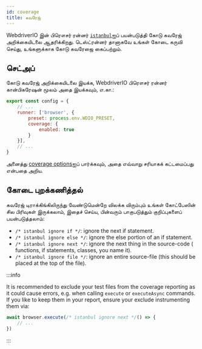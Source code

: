 ```yaml
---
id: coverage
title: கவரேஜ்
---
```


WebdriverIO இன் பிரௌசர் ரன்னர் [` istanbul `](https://istanbul.js.org/)ஐப் பயன்படுத்தி கோடு கவரேஜ் அறிக்கையிடலை ஆதரிக்கிறது. டெஸ்ட்ரன்னர் தானாகவே உங்கள் கோடை கருவி செய்து, உங்களுக்காக கோடு கவரேஜை கைப்பற்றும்.

## செட்அப்

கோடு கவரேஜ் அறிக்கையிடலை இயக்க, WebdriverIO பிரௌசர் ரன்னர் கான்பிகரேஷன் மூலம் அதை இயக்கவும், எ.கா.:

```js title=wdio.conf.js
export const config = {
    // ...
    runner: ['browser', {
        preset: process.env.WDIO_PRESET,
        coverage: {
            enabled: true
        }
    }],
    // ...
}
```

அனைத்து [coverage options](/docs/runner#coverage-options)ஐப் பார்க்கவும், அதை எவ்வாறு சரியாகக் கட்டமைப்பது என்பதை அறிய.

## கோடை புறக்கணித்தல்

கவரேஜ் டிராக்கிங்கிலிருந்து வேண்டுமென்றே விலக்க விரும்பும் உங்கள் கோட்பேஸின் சில பிரிவுகள் இருக்கலாம், இதைச் செய்ய, பின்வரும் பாகுபடுத்தும் குறிப்புகளைப் பயன்படுத்தலாம்:

- `/* istanbul ignore if */`: ignore the next if statement.
- `/* istanbul ignore else */`: ignore the else portion of an if statement.
- `/* istanbul ignore next */`: ignore the next thing in the source-code ( functions, if statements, classes, you name it).
- `/* istanbul ignore file */`: ignore an entire source-file (this should be placed at the top of the file).

:::info

It is recommended to exclude your test files from the coverage reporting as it could cause errors, e.g. when calling `execute` or `executeAsync` commands. If you like to keep them in your report, ensure your exclude instrumenting them via:

```ts
await browser.execute(/* istanbul ignore next */() => {
    // ...
})
```

:::
